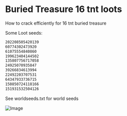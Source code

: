 # Buried Treasure 16 tnt loots

How to crack efficiently for 16 tnt buried treasure

Some Loot seeds:
```md
202208505420139
60774302473920
61075554840860
199623404144502
135807756717058
24925070935847
39266834613994
22492203707531
64347933736715
150850724118166
151931532504126
```

See worldseeds.txt for world seeds

![Image](https://cdn.discordapp.com/attachments/584121781355282454/870381145173401610/unknown.png)
